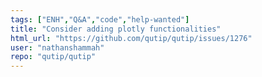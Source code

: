 ```yaml
---
tags: ["ENH","Q&A","code","help-wanted"]
title: "Consider adding plotly functionalities"
html_url: "https://github.com/qutip/qutip/issues/1276"
user: "nathanshammah"
repo: "qutip/qutip"
---
```


